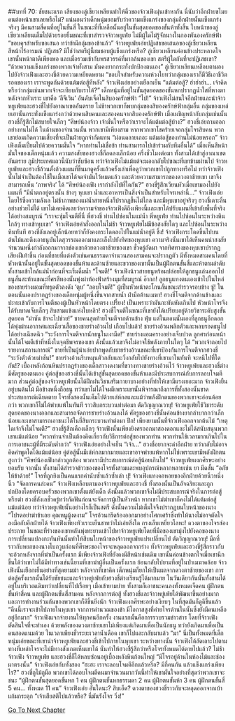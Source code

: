 ##บทที่ 70: ชัยชนะแรก
เสียงของลู่เซียวเหลียนทำให้คิ้วของจ้าวเฟิงมุ่นเข้าหากัน นี่นับว่าอีกฝ่ายขโมยคนต่อหน้าเขาเลยหรือไม่?
แน่นอนว่าเด็กหนุ่มยอมรับว่าความแข็งแกร่งของกลุ่มอีกฝ่ายนั้นแข็งแกร่งจริงๆ มีคนสามสี่คนที่อยู่ในขั้นสี่ ในขณะที่ที่เหลือนั้นอยู่ในขั้นสุดยอดของขั้นห้าทั้งสิ้น
ใบหน้าของลู่เซียวเหลียนเต็มไปด้วยรอยยิ้มขณะที่เขาสำรวจจ้าวหยูเฟ่ย ไม่มีผู้ใดไม่รู้จักนางในกองพันองครักษ์ฟ้า
“ขอบคุฯสำหรับขอเสนอ ทว่าข้ามีกลุ่มของข้าแล้ว” จ้าวหยูเฟ่ยเอ่ยปฏิเสธขอเสนอของลู่เซียวเหลียนสีหน้าไร้อารมณ์
ปฏิเสธ?
มิใช่ว่าสตรีผู้นี้ชมชอบผู้แข็งแกร่งหรือ?
ลู่เซียวเหลียนค่อนข้างประหลาดใจ เขานั้นหน้าตาดีเพียงพอ และเมื่อรวมเข้ากับพรสวรรค์ที่มากล้นของเขา สตรีผู้ใดกันที่จะปฏิเสธเขา?
“ด้วยความแข็งแกร่งของพวกเจ้าทั้งสาม มันคงยากกระทั่งปกป้องตนเอง” ลู่เซียวเหลียนเหลือบตามองไปยังจ้าวเฟิงและฮวงชี่ด้วยความเหยียดหยาม
“ขอบใจสำหรับความห่วงใยทว่ากลุ่มของเราก็มีวิธีเอาชีวิตรอดของเรา เราจะพูดกันด้วยแต้มต่อสู้ทีหลัง” จ้าวเฟิงเอ่ยอย่างเยือกเย็น
“แต้มต่อสู้? ฮ่าฮ่าฮ่า... เจ้าคิดหรือว่ากลุ่มเช่นพวกเจ้าจะเทียบกับเราได้?” เด็กหนุ่มที่อยู่ในขั้นสุดยอดของขั้นหกปรากฏน้ำใสที่หางตาหลังจากหัวเราะ
เขาคือ ‘ลีจีเวิน’ อันดับเจ็ดในสิบองครักษ์ฟ้า
“ไป!”
จ้าวเฟิงไม่สนใจอีกฝ่ายและนำจ้าวหยูเฟ่ยและฮวงชี่ไปยังอาณาเขตอันตราย ไม่ช้าพวกเขาก็พบกลุ่มของสิบองครักษ์ฟ้ากลุ่มอื่น
กลุ่มของเหล่ยเฮานั้นกระทั่งแข็งแกร่งกว่าด้วยคนสิบคนและสองคนจากสิบองครักษ์ฟ้า เมื่อเผชิญหน้ากับกลุ่มเช่นนั้น ฮวงชี่ก็รู้สึกไม่สบายใจเล็กๆ
“ศิษย์น้องจ้าว เจ้ามั่นใจหรือว่าเราจะได้แต้มต่อสู้บ้าง?”
ฮวงชี่เอ่ยถามออกอย่างทนไม่ได้ ในด้านของจำนวนนั้น พวกเขามีเพียงสาม หากพวกเขาโชคร้ายเจอกลุ่มโจรสิบคน พวกเขาย่อมเกิดความเสี่ยงที่จะเป็นฝ่ายถูกจำกัดแทน
“ผ่อนคลายเถอะ แต้มต่อสู้ของท่านไม่น้อยหรอก”
จ้าวเฟิงเต็มเปี่ยมไปด้วยความมั่นใจ
“หากท่านไม่เชื่อข้า ท่านสามารถไปเข้าร่วมกับทีมอื่นได้”
เมื่อเห็นสีหน้ามั่นใจของเด็กหนุ่มแล้ว ความสงสัยของฮวงชี่ก็ลดลงเล็กน้อย
ครึ่งชั่วโมงต่อมา
ทั้งสามได้เข้าสู่อาณาเขตอันตราย
ภูมิประเทศแถวนี้นับว่าซับซ้อน ทว่าจ้าวเฟิงไม่แม้แต่จะมองกลับไปขณะที่เขาข้ามผ่านไป จ้าวหยูเฟ่ยและฮวงชี่ล้วนตั้งล้วงแผนที่ขึ้นมาดูครั้งแล้วครั้งเล่าเพื่อดูว่าพวกเขาไปถูกทางหรือไม่ ทว่าจ้าวเฟิงนั้นไม่จำเป็นต้องใช้ในเมื่อเขาได้จดจำมันไว้หมดแล้ว และด้วยความสามารถของดวงตาซ้ายเขา เขาจึงสามารถเห็น ‘ภาพจริง’ ได้
“ศิษย์น้องเฟิง เรากำลังไปที่ใดกัน?” ฮวงชี่รู้สึกเวียนหัวเมื่อเขามองไปยังแผนที่
“มีน้ำตกอยู่ตรงนั้น ข้างๆ หุบเขา น้ำและอาหารเป็นสิ่งจำเป็นสำหรับโจรเหล่านี้...” จ้าวเฟิงเอ่ยโดยไร้ซึ่งความลังเล
ไม่ช้าภาพของแม่น้ำสายหนึ่งก็ปรากฏขึ้นไม่ไกล และมีหุบเขาอยู่จริงๆ ฮวงชี่เดาะลิ้นอย่างช่วยไม่ได้ เขาไม่เคยคิดเลยว่าความจำของจ้าวเฟิงดีถึงเพียงนี้และเขาได้ปรับแผนที่เข้ากับพื้นที่จริงได้อย่างสมบูรณ์
“เราจะซุ่มโจมตีที่นี่ พี่ฮวงชี่ ท่านไปซ่อนในแม่น้ำ พี่หยูเฟ่ย ท่านไปซ่อนในระหว่างหินใกล้ๆ ทางเข้าหุบเขา” จ้าวเฟิงเอ่ยคำสั่งออกในไม่ช้า
จ้าวหยูเฟ่ยไม่มีข้อสงสัยใดๆ และไปซ่อนในระหว่างหินทันที ฮวงชี่ลังเลอยู่เล็กน้อยทว่าก็ยังคงกระโดดลงไปในแม่น้ำอยู่ดี
ชิ้ง!
จ้าวเฟิงกระโดดขึ้นไปบนต้นไม้และดึงเอาธนูบันไดสุวรรณออกมาและเล็งไปยังทิศของหุบเขา ความจริงนั้นเขาได้เห็นคนน่าสงสัยจำนวนหนึ่งกำลังออกมาจากช่องเขาด้วยดวงตาซ้ายของเขา
ชั่วครู่ถัดมา
จากทิศทางของหุบเขาปรากฏเสียงฝีเท้าขึ้น ก่อนที่ชายที่แต่งตัวเช่นคนธรรมดาจำนวนสองสามคนจะปรากฏตัว มีทั้งหมดสามคนโดยที่หัวหน้านั้นอยู่ในขั้นสุดยอดของขั้นห้าและด้านซ้ายและขวาของเขานั้นเป็นผู้ฝึกตนขั้นสี่และห้าตามลำดับ
ทั้งสามเข้าใกล้แม่น้ำก่อนที่จะเริ่มดื่มน้ำ
“โจมตี!”
จ้าวเฟิงน้าวสายธนูพร้อมปล่อยให้ลูกธนูแล่นออกไป ธนูสั่นสะท้านขณะที่ศรสีทองนั้นพุ่งผ่าท้องฟ้าสร้างมุมที่สมบูรณ์
อ๊ากก!
ลูกธนูแทงตนเองเข้าไปในไหล่ของชายร่างผอมที่ทรุดตัวลงดัง ‘ตุบ’
“ลอบโจมตี!” ผู้เป็นหัวหน้าตะโกนลั่นขณะสำรวจรอบข้าง
ซู่!
ในตอนนั้นเองปรากฏร่างของเด็กหนุ่มผู้หนึ่งขึ้นจากสายน้ำ
ฝ่ามือต้านเมฆา!
ฮวงชี่โจมตีจากด้านข้างและปะทะเข้ากับการโจมตีของผู้เป็นหัวหน้าโดยตรง
เปรี้ยง!
เป็นเพราะว่ามันกะทันหันเกินไป หัวหน้าโจรจึงได้รับบาดเจ็บเล็กๆ
สิบสามแข้งแห่งใบหลิว!
ฮวงชี่โจมตีในขณะที่เขายังได้เปรียบอยู่ด้วยวิชาระดับสูงขั้นสุดยอด
“ม่าซัน ข้าจะไปช่วย!” ชายคนสุดท้ายโจมตีจากด้านข้าง
ฟุ่บ
แต่ในตอนนั้นเองที่ลูกธนูอีกดอกได้พุ่งผ่านอากาศและเฉี่ยวเสื้อของชายร่างอ้วนไป
เกือบไปแล้ว!
ชายร่างอ้วนพลิกตัวและหลบรอดธนูไปได้อย่างเฉียดฉิว
“ระวังการโจมตีจากนักธนูในเงามืด!” ชายร่างผอมครางอย่างเจ็บปวด ลูกศรก่อนหน้านั้นได้โจมตีเข้าที่หนึ่งในจุดชีพจรของเขา ดังนั้นแล้วเขาจึงไม่อาจใช้พลังภายในใดๆ ได้
“พวกเจ้าถอยไปรายงานสถานการณ์” ชายที่เป็นผู้นำเอ่ยปากพูดกับชายร่างอ้วนขณะที่เขาป้องกันการโจมตีจากฮวงชี่
“ระวังตัวด้วยม่าซัน!” ชายร่างอ้วนรีบหมุนตัวกลับและวิ่งกลับไปยังทางที่เขามาในทันที
จะหนีไปที่ใดกัน!?
เบื้องหลังก้อนหินปรากฏร่างของเด็กสาวงดงามที่ขวางทางชายร่างอ้วนไว้
จ้าวหยูเฟ่ยและฮวงชี่ต่างมีศัตรูของตนเอง คู่ต่อสู้ของฮวงชี่นั้นได้เข้าสู่ขั้นสุดยอดของขั้นห้าและมีประสบการณ์กับการลอบโจมตีมาก ส่วนคู่ต่อสู้ของจ้าวหยูเฟ่ยนั้นได้ฝึกฝนวิชาเสริมกายาบางอย่างที่ทำให้เขามีแรงเยอะมาก
จ้าวเฟิงยืนอยู่บนต้นไม้ มือข้างหนึ่งถือธนู ทว่าเขาไม่ได้โจมตีเพราะเขานั้นพิจารณาถึงการที่ทั้งสองนั้นขาดประสบการณ์เฉียดตาย
โจรทั้งสองนั้นเต็มไปด้วยเล่ห์กลและแม้ว่าพลังฝึกตนของพวกเขาจะอ่อนด้อยกว่า พวกเขาก็ไม่ได้พ่ายแพ้ในทันที
ราวสิบกระบวนท่าต่อมา
ตัดวิญญาณวายุ!
จ้าวหยูเฟ่ยใช้วิชาระดับสุดยอดของนางออกและสามารถจัดการชายร่างอ้วนลงได้ ศัตรูของฮวงชี่นั้นค่อนข้างยากลำบากกว่าเล็กน้อยและเขาสามารถเอาชนะได้ในยี่สิบกระบวนท่าต่อมา
ปึก!
เพียงยามนั้นที่จ้าวเฟิงออกจากต้นไม้
“เหตุใดเจ้าจึงไม่โจมตี?” ฮวงชี่รู้สึกเคืองเล็กๆ
จ้าวเฟิงนั้นเพียงยิงศรออกมาสองดอกและไม่ได้สนับสนุนพวกเขาแม้แต่น้อย
“พวกท่านจำเป็นต้องคิดเกี่ยวกับวิธีการต่อสู้ของพวกท่าน พวกท่านใช้เวลามากเกินไปในการเอาชนะผู้ที่มีระดับต่ำกว่า” จ้าวเฟิงเอ่ยอย่างใจเย็น
“เจ้า...”
ฮวงชี่อยากจะด่าอีกฝ่าย ทว่ากลับไม่อาจคิดคำพูดใดได้แม้แต่น้อย คู่ต่อสู้นั้นมีเล่ห์กลมากมายและเขาอาจพ่ายแพ้หากไม่ใช่เพราะเขามีพลังฝึกตนสูงกว่า
“ศิษย์น้องเฟิงกล่าวถูกต้อง พวกเรามีประสบการณ์ต่อสู้น้อยเกินไป” จ้าวหยูเฟ่ยผงกศีรษะอย่างยอมรับ
จากนั้น
ทั้งสามได้สำรวจข้าวของของโจรทั้งสามและพบอุปกรณ์หลากหลายเช่น ยา มีดสั้น
“อภัยให้ข้าด้วย!” โจรที่ถูกยิงเป็นคนแรกคำนับซ้ำแล้วซ้ำเล่า
ปุ!
จ้าวเฟิงแทงคอหอยของอีกฝ่ายด้วยนิ้วหนึ่งนิ้ว
“จัดการคนล่ะคน” จ้าวเฟิงเหลือบตามองจ้าวหยูเฟ่ยและฮวงชี่
ทั้งสองนั้นเป็นอัจฉริยะและถูกปกป้องโดยครอบครัวของพวกเขาตั้งแต่ยังเด็ก ดังนั้นแล้วพวกเขาจึงไม่มีประสบการณ์จริงในการต่อสู้หรือฆ่า
ฮวงชี่ลังเลชั่วครู่ทว่ากัดฟันก่อนจะจัดการผู้เป็นหัวหน้า หากเขาไม่ฆ่าเขาก็คงไม่ได้แต้มต่อสู้แม้แต่น้อย
ทว่าจ้าวหยูเฟ่ยนั้นอย่างไรก็เป็นสตรี ดังนั้นความไม่เต็มใจจึงปรากฏบนใบหน้าของนาง
“โปรดอย่าฆ่าข้าเลย คุณหนูผู้งดงาม” โจรอ้วนกรีดร้องออกมาอย่างโศกเศร้าซึ่งทำให้นางไม่อาจตัดใจลงมือกับอีกฝ่ายได้
จ้าวเฟิงเพียงหัวเราะเย็นชาทว่าไม่เอ่ยสิ่งใด
กรงเล็บเหยี่ยวโลหะ!
ดวงตาของโจรส่องประกาย ในขณะที่ร่างของเขาพลันพุ่งทะยานเข้าไปหาจ้าวหยูเฟ่ยโดยที่มือของเขามุ่งไปยังคอของนาง
การเปลี่ยนแปลงกะทันหันนั้นทำให้สีบนใบหน้าของจ้าวหยูเฟ่ยแปรเปลี่ยนไป
ตัดวิญญาณวายุ!
มือที่ราวกับหยกของนางโบกวูบก่อนที่ศีรษะของโจรจะหลุดออกจากร่าง
ทั้งจ้าวหยูเฟ่ยและฮวงชี่รู้สึกราวกับจะอ้วกหลังจากที่ฆ่าเป็นครั้งแรก มีเพียงจ้าวเฟิงที่ยังคงมีสีหน้าเช่นเดิม เขานั้นค่อนข้างตกใจเมื่อเขานึกขึ้นได้ว่าเขาไม่ได้มีท่าทางเช่นนี้ยามที่เขาฆ่าผู้อื่นเป็นครั้งแรก
ย้อนกลับไปยามที่อยู่ในป่าเมฆาคล้อย จ้าวเฟิงนั้นเยือกเย็นอย่างที่สุดยามฆ่า หลังจากที่เขาคิด เด็กหนุ่มก็ยกให้เป็นผลจากดวงตาซ้ายของเขา
การต่อสู้ครั้งแรกนั้นได้รับชัยชนะและจ้าวหยู่เฟ่ยกับฮวงชี่ต่างเรียนรู้ได้มากมาย ในวันเดียวกันนั้นทั้งสามได้อยู่ในบริเวณเดิมทว่าเปลี่ยนที่ไปเรื่อยๆ
เมื่อเข้ายามบ่าย ทั้งสามก็เอาชนะคนลงทั้งหมดเจ็ดคน ผู้ฝึกตนขั้นห้าสี่คน และผู้ฝึกตนขั้นสี่สามคน
หลังจากการต่อสู้ ทั้งฮวงชี่และจ้าวหยู่เฟ่ยได้พัฒนาขึ้นอย่างมาก และการทำงานร่วมกันของพวกเขาก็ดีขึ้นยิ่งนัก จ้าวเฟิงผงกศีรษะอย่างเงียบๆ ในที่สุดมันก็ดูดีขึ้นแล้ว
“คืนนี้เราจะเข้าไปภายในหุบเขา จากการคำนวณของข้า มีโอกาสสูงที่ค่ายโจรด้านในนั้นซึ่งยังมีคนเหลืออยู่อีกมาก” จ้าวเฟิงแจกจ่ายงานให้ทุกคนอีกครั้ง
งานแรกนั้นคือการรวบรวมข่าวสาร โดยที่จ้าวเฟิงตัดสินใจที่จะทำเอง ด้วยพลังของดวงตาซ้ายเขาไม่เพียงแต่เกิดมาเพื่อเป็นนักธนู ทว่ายังเกิดมาเพื่อเป็นคนสอดแนมด้วย ในเวลาเพียงชั่วระยะเวลาน้ำเดือด เขาก็ไปและกลับมาแล้ว
“มา” นี่เป็นทั้งหมดที่เด็กหนุ่มเอ่ยขณะที่เขานำจ้าวหยูเฟ่ยและฮวงชี่เข้าไปภายในหุบเขา
ระหว่างทางนั้น จ้าวเฟิงได้ลัดเลาะไปตามทางที่เหล่าโจรจะไม่มีทางสังเกตเห็นเขาได้ นั่นทำให้ฮวงชี่รู้สึกว่าหรือโจรทั้งหมดได้ตายไปแล้ว?
ไม่ช้า
จ้าวเฟิง จ้าวหยูเฟ่ย และฮวงชี่ก็ได้หลบซ่อนอยู่เบื้องหลังหินก้อนใหญ่
“มีโจรอยู่ด้านในห้องไม้และช่องผาตรงนั้น” จ้าวเฟิงเอ่ยกับทั้งสอง
“ฮะฮะ เราจะลอบโจมตีอีกแล้วหรือ? มีกี่คนกัน แล้วแข็งแกร่งเพียงไร?” ฮวงชี่ถูไม้ถูมือ พวกเขาได้ลอบโจมตีคนมาจำนวนมากวันนี้ทำให้เขามั่นใจอย่างที่สุดว่าพวกเขาจะชนะ
“ผู้ฝึกตนขั้นสุดยอดขั้นหก 1 คน ผู้ฝึกตนขั้นหกธรรมดา 2 คน ผู้ฝึกตนขั้นห้า 3 คน ผู้ฝึกตนขั้นสี่ 5 คน... ทั้งหมด 11 คน” จ้าวเฟิงเอ่ย
อันใดนะ? สิบเอ็ด?
ดวงตาของฮวงชี่ราวกับจะหลุดออกจากเบ้า แก้มกระตุก
“เจ้าเสียสติไปแล้วหรือ? นี่มันรังโจร วิ่ง!”


[Go To Next Chapter]( ./71.md)